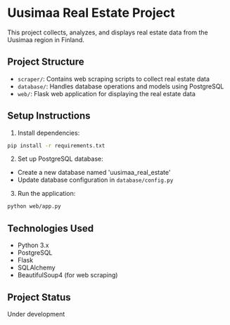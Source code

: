 # Uusimaa Real Estate Project

This project collects, analyzes, and displays real estate data from the Uusimaa region in Finland.

## Project Structure
- `scraper/`: Contains web scraping scripts to collect real estate data
- `database/`: Handles database operations and models using PostgreSQL
- `web/`: Flask web application for displaying the real estate data

## Setup Instructions

1. Install dependencies:
```bash
pip install -r requirements.txt
```

2. Set up PostgreSQL database:
- Create a new database named 'uusimaa_real_estate'
- Update database configuration in `database/config.py`

3. Run the application:
```bash
python web/app.py
```

## Technologies Used
- Python 3.x
- PostgreSQL
- Flask
- SQLAlchemy
- BeautifulSoup4 (for web scraping)

## Project Status
Under development
